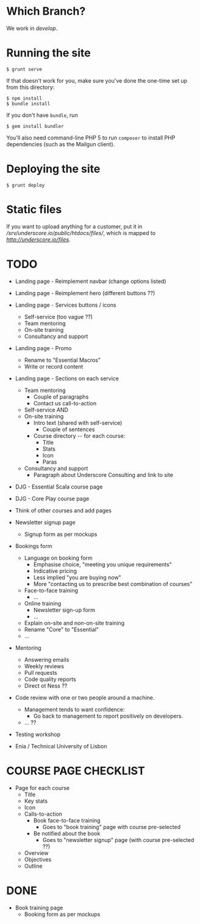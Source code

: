 # Which Branch?

We work in _develop_.

# Running the site

    $ grunt serve

If that doesn't work for you, make sure you've done the one-time set up from this directory:

    $ npm install
    $ bundle install

If you don't have `bundle`, run

    $ gem install bundler

You'll also need command-line PHP 5 to run `composer` to install PHP dependencies (such as the Mailgun client).

# Deploying the site

    $ grunt deploy

# Static files

If you want to upload anything for a customer, put it in _/srv/underscore.io/public/htdocs/files/_, which is mapped to _http://underscore.io/files_.

# TODO

 - Landing page - Reimplement navbar (change options listed)
 - Landing page - Reimplement hero (different buttons ??)
 - Landing page - Services buttons / icons
    - Self-service (too vague ??)
    - Team mentoring
    - On-site training
    - Consultancy and support
 - Landing page - Promo
    - Rename to "Essential Macros"
    - Write or record content
 - Landing page - Sections on each service
    - Team mentoring
       - Couple of paragraphs
       - Contact us call-to-action
    - Self-service AND
    - On-site training
       - Intro text (shared with self-service)
          - Couple of sentences
       - Course directory -- for each course:
          - Title
          - Stats
          - Icon
          - Paras
    - Consultancy and support
       - Paragraph about Underscore Consulting and link to site
 - DJG - Essential Scala course page
 - DJG - Core Play course page
 - Think of other courses and add pages
 - Newsletter signup page
    - Signup form as per mockups

 - Bookings form
    - Language on booking form
       - Emphasise choice, "meeting you unique requirements"
       - Indicative pricing
       - Less implied "you are buying now"
       - More "contacting us to prescribe best combination of courses"
    - Face-to-face training
       - ...
    - Online training
       - Newsletter sign-up form
       - ...
    - Explain on-site and non-on-site training
    - Rename "Core" to "Essential"
    - ...
 - Mentoring
    - Answering emails
    - Weekly reviews
    - Pull requests
    - Code quality reports
    - Direct ot Ness ??

 - Code review with one or two people around a machine.
    - Management tends to want confidence:
       - Go back to management to report positively on developers.
    - ... ??

 - Testing workshop

 - Enia / Technical University of Lisbon

# COURSE PAGE CHECKLIST

 - Page for each course
    - Title
    - Key stats
    - Icon
    - Calls-to-action
       - Book face-to-face training
          - Goes to "book training" page
            with course pre-selected
       - Be notified about the book
          - Goes to "newsletter signup" page
            (with course pre-selected ??)
    - Overview
    - Objectives
    - Outline

# DONE

 - Book training page
    - Booking form as per mockups
